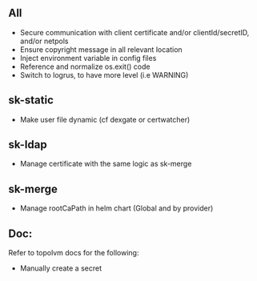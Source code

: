 
## All

- Secure communication with client certificate and/or clientId/secretID, and/or netpols
- Ensure copyright message in all relevant location
- Inject environment variable in config files
- Reference and normalize os.exit() code
- Switch to logrus, to have more level (i.e WARNING)

## sk-static

- Make user file dynamic (cf dexgate or certwatcher)

## sk-ldap

- Manage certificate with the same logic as sk-merge

## sk-merge

- Manage rootCaPath in helm chart (Global and  by provider)

## Doc:

Refer to topolvm docs for the following:
- Manually create a secret



